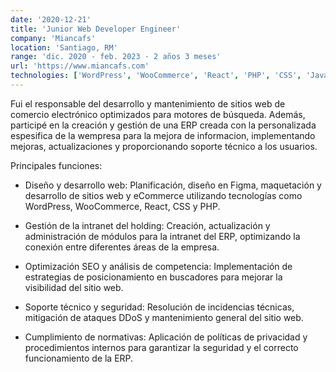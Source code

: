 ```yaml
---
date: '2020-12-21'
title: 'Junior Web Developer Engineer'
company: 'Miancafs'
location: 'Santiago, RM'
range: 'dic. 2020 - feb. 2023 · 2 años 3 meses'
url: 'https://www.miancafs.com'
technologies: ['WordPress', 'WooCommerce', 'React', 'PHP', 'CSS', 'JavaScript', 'MySQL', 'Figma']
---
```


Fui el responsable del desarrollo y mantenimiento de sitios web de comercio electrónico optimizados para motores de búsqueda. Además, participé en la creación y gestión de una ERP creada con la  personalizada espesifica de la wempresa para la mejora de informacion, implementando mejoras, actualizaciones y proporcionando soporte técnico a los usuarios.

Principales funciones:

 - Diseño y desarrollo web: Planificación, diseño en Figma, maquetación y desarrollo de sitios web y eCommerce utilizando tecnologías como WordPress, WooCommerce, React, CSS  y PHP.

- Gestión de la intranet del holding: Creación, actualización y administración de módulos para la intranet del ERP, optimizando la conexión entre diferentes áreas de la empresa.

- Optimización SEO y análisis de competencia: Implementación de estrategias de posicionamiento en buscadores para mejorar la visibilidad del sitio web.

- Soporte técnico y seguridad: Resolución de incidencias técnicas, mitigación de ataques DDoS y mantenimiento general del sitio web.

- Cumplimiento de normativas: Aplicación de políticas de privacidad y procedimientos internos para garantizar la seguridad y el correcto funcionamiento de la ERP.
